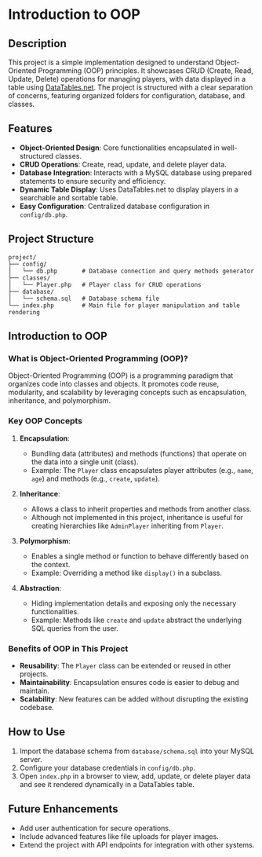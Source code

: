 # Introduction to OOP


## Description
This project is a simple implementation designed to understand Object-Oriented Programming (OOP) principles. It showcases CRUD (Create, Read, Update, Delete) operations for managing players, with data displayed in a table using [DataTables.net](https://datatables.net). The project is structured with a clear separation of concerns, featuring organized folders for configuration, database, and classes.

## Features
- **Object-Oriented Design**: Core functionalities encapsulated in well-structured classes.
- **CRUD Operations**: Create, read, update, and delete player data.
- **Database Integration**: Interacts with a MySQL database using prepared statements to ensure security and efficiency.
- **Dynamic Table Display**: Uses DataTables.net to display players in a searchable and sortable table.
- **Easy Configuration**: Centralized database configuration in `config/db.php`.

## Project Structure
```
project/
├── config/
│   └── db.php       # Database connection and query methods generator
├── classes/
│   └── Player.php   # Player class for CRUD operations
├── database/
│   └── schema.sql   # Database schema file
└── index.php        # Main file for player manipulation and table rendering
```

## Introduction to OOP

### What is Object-Oriented Programming (OOP)?
Object-Oriented Programming (OOP) is a programming paradigm that organizes code into classes and objects. It promotes code reuse, modularity, and scalability by leveraging concepts such as encapsulation, inheritance, and polymorphism.

### Key OOP Concepts
1. **Encapsulation**:
   - Bundling data (attributes) and methods (functions) that operate on the data into a single unit (class).
   - Example: The `Player` class encapsulates player attributes (e.g., `name`, `age`) and methods (e.g., `create`, `update`).

2. **Inheritance**:
   - Allows a class to inherit properties and methods from another class.
   - Although not implemented in this project, inheritance is useful for creating hierarchies like `AdminPlayer` inheriting from `Player`.

3. **Polymorphism**:
   - Enables a single method or function to behave differently based on the context.
   - Example: Overriding a method like `display()` in a subclass.

4. **Abstraction**:
   - Hiding implementation details and exposing only the necessary functionalities.
   - Example: Methods like `create` and `update` abstract the underlying SQL queries from the user.

### Benefits of OOP in This Project
- **Reusability**: The `Player` class can be extended or reused in other projects.
- **Maintainability**: Encapsulation ensures code is easier to debug and maintain.
- **Scalability**: New features can be added without disrupting the existing codebase.

## How to Use
1. Import the database schema from `database/schema.sql` into your MySQL server.
2. Configure your database credentials in `config/db.php`.
3. Open `index.php` in a browser to view, add, update, or delete player data and see it rendered dynamically in a DataTables table.

## Future Enhancements
- Add user authentication for secure operations.
- Include advanced features like file uploads for player images.
- Extend the project with API endpoints for integration with other systems.

